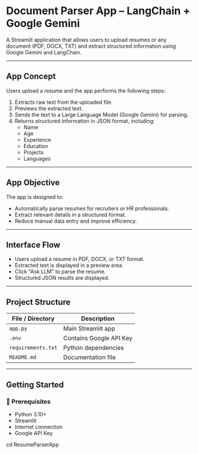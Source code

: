 # Document Parser App – LangChain + Google Gemini

A Streamlit application that allows users to upload resumes or any document (PDF, DOCX, TXT) and extract structured information using Google Gemini and LangChain.

---

## App Concept

Users upload a resume and the app performs the following steps:

1. Extracts raw text from the uploaded file.
2. Previews the extracted text.
3. Sends the text to a Large Language Model (Google Gemini) for parsing.
4. Returns structured information in JSON format, including:
   - Name
   - Age
   - Experience
   - Education
   - Projects
   - Languages

---

## App Objective

The app is designed to:

- Automatically parse resumes for recruiters or HR professionals.
- Extract relevant details in a structured format.
- Reduce manual data entry and improve efficiency.

---

## Interface Flow

- Users upload a resume in PDF, DOCX, or TXT format.
- Extracted text is displayed in a preview area.
- Click "Ask LLM" to parse the resume.
- Structured JSON results are displayed.

---

## Project Structure

| File / Directory     | Description                                        |
|----------------------|----------------------------------------------------|
| `app.py`             | Main Streamlit app                                 |
| `.env`               | Contains Google API Key                             |
| `requirements.txt`   | Python dependencies                                 |
| `README.md`          | Documentation file                                  |

---

## Getting Started

### 🔧 Prerequisites

- Python 3.10+
- Streamlit
- Internet connection
- Google API Key

cd ResumeParserApp
